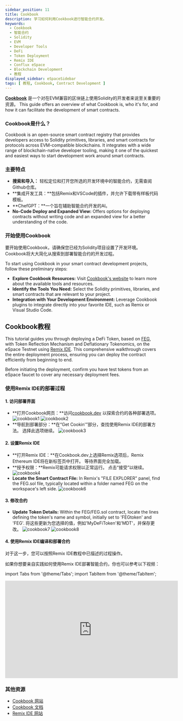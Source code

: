 ```yaml
---
sidebar_position: 11
title: Cookbook
description: 学习如何利用Cookbook进行智能合约开发。
keywords:
  - Cookbook
  - 智能合约
  - Solidity
  - EVM
  - Developer Tools
  - DeFi
  - Token Deployment
  - Remix IDE
  - Conflux eSpace
  - Blockchain Development
  - 教程
displayed_sidebar: eSpaceSidebar
tags: [ 教程, Cookbook, Contract Development ]
---
```


[**Cookbook**](https://www.cookbook.dev/) 是一个对在EVM兼容的区块链上使用Solidity的开发者来说至关重要的资源。 This guide offers an overview of what Cookbook is, who it's for, and how it can facilitate the development of smart contracts.

### Cookbook是什么？

Cookbook is an open-source smart contract registry that provides developers access to Solidity primitives, libraries, and smart contracts for protocols across EVM-compatible blockchains. It integrates with a wide range of blockchain-native developer tooling, making it one of the quickest and easiest ways to start development work around smart contracts.

### 主要特点

- **搜索和导入：** 轻松定位和打开您所选的开发环境中的智能合约，无需查阅Github仓库。
- \*\*集成开发工具：\*\*包括Remix和VSCode的插件，并允许下载带有样板代码模板。
- \*\*ChefGPT：\*\*一个旨在辅助智能合约开发的AI。
- **No-Code Deploy and Expanded View:** Offers options for deploying contracts without writing code and an expanded view for a better understanding of the code.

### 开始使用Cookbook

要开始使用Cookbook，请确保您已经为Solidity项目设置了开发环境。 Cookbook将大大简化从搜索到部署智能合约的开发过程。

To start using Cookbook in your smart contract development projects, follow these preliminary steps:

- **Explore Cookbook Resources:** Visit [Cookbook's website](https://www.cookbook.dev/) to learn more about the available tools and resources.
- **Identify the Tools You Need:** Select the Solidity primitives, libraries, and smart contracts that are relevant to your project.
- **Integration with Your Development Environment:** Leverage Cookbook plugins to integrate directly into your favorite IDE, such as Remix or Visual Studio Code.

## Cookbook教程

This tutorial guides you through deploying a DeFi Token, based on [FEG](https://fegtoken.com/), with Token Reflection Mechanism and Deflationary Tokenomics, on the eSpace Testnet using [Remix IDE](./deployContract/remix.md). This comprehensive walkthrough covers the entire deployment process, ensuring you can deploy the contract efficiently from beginning to end.

Before initiating the deployment, confirm you have test tokens from an eSpace faucet to cover any necessary deployment fees.

### 使用Remix IDE的部署过程

#### 1. 访问部署界面

- \*\*打开Cookbook网页：\*\*访问[cookbook.dev](https://www.cookbook.dev/) 以探索合约的各种部署选项。
  ![cookbook1](./img/1cb.png)
  ![cookbook2](./img/2cb.png)
- \*\*导航到部署部分：\*\*在“Get Cookin'”部分，查找使用Remix IDE的部署方法。 选择此选项继续。
  ![cookbook3](./img/3cb.png)

#### 2. 设置Remix IDE

- \*\*打开Remix IDE：\*\*在Cookbook.dev上选择Remix选项后，Remix Ethereum IDE将在新标签页中打开。 等待界面完全加载。
- \*\*授予权限：\*\*Remix可能请求权限以正常运行。 点击“接受”以继续。
  ![cookbook4](./img/4cb.png)
- **Locate the Smart Contract File:** In Remix's "FILE EXPLORER" panel, find the FEG.sol file, typically located within a folder named FEG on the workspace's left side.
  ![cookbook6](./img/6cb.png)

#### 3. 修改合约

- **Update Token Details:** Within the FEG/FEG.sol contract, locate the lines defining the token's name and symbol, initially set to 'FEGtoken' and 'FEG'. 将这些更新为您选择的值，例如'MyDeFiToken'和'MDT'，并保存更改。
  ![cookbook7](./img/7cb.png)
  ![cookbook8](./img/8cb.png)

#### 4. 使用Remix IDE编译和部署合约

对于这一步，您可以按照Remix IDE教程中已描述的过程操作。

如果你想要亲自实践如何使用Remix IDE部署智能合约，你也可以参考以下视频：

import Tabs from '@theme/Tabs';
import TabItem from '@theme/TabItem';

<Tabs>
  <TabItem value="youtube" label="Remix IDE Video Tutorial">
<iframe width="560" height="315" src="https://www.youtube.com/embed/WLbUXQ1FS8M?si=kJD-6-QN3ZqFf0_v" title="YouTube video player" frameborder="0" allow="accelerometer; autoplay; clipboard-write; encrypted-media; gyroscope; picture-in-picture; web-share" allowfullscreen></iframe>
  </TabItem>
</Tabs>

### 其他资源

- [Cookbook 网站](https://www.cookbook.dev/)
- [Cookbook 文档](https://docs.cookbook.dev/)
- [Remix IDE 网站](https://remix.ethereum.org/)












